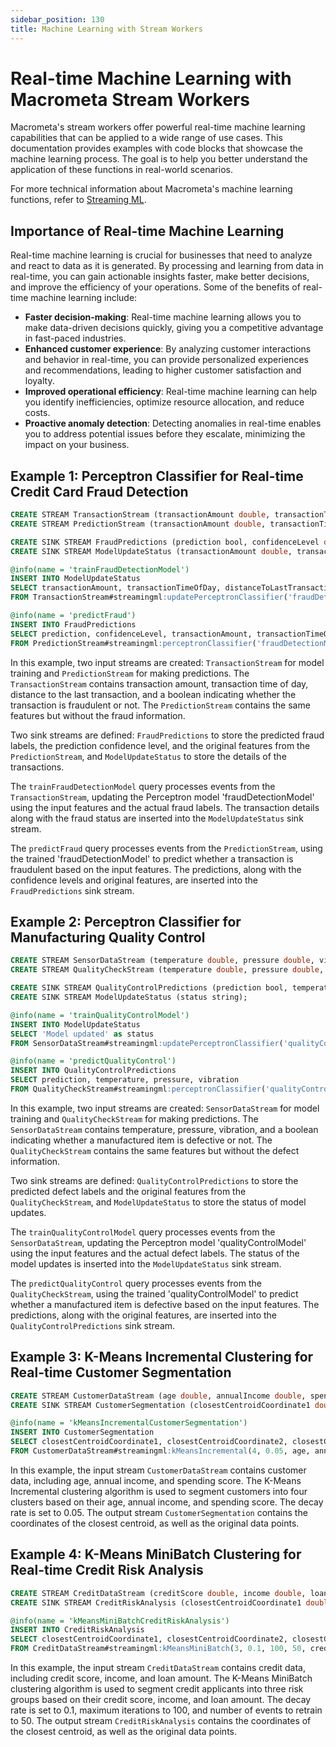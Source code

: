 ```yaml
---
sidebar_position: 130
title: Machine Learning with Stream Workers
---
```


# Real-time Machine Learning with Macrometa Stream Workers

Macrometa's stream workers offer powerful real-time machine learning capabilities that can be applied to a wide range of use cases. This documentation provides examples with code blocks that showcase the machine learning process. The goal is to help you better understand the application of these functions in real-world scenarios.

For more technical information about Macrometa's machine learning functions, refer to [Streaming ML](query-guide/functions/streaming-ml/index.md).

## Importance of Real-time Machine Learning

Real-time machine learning is crucial for businesses that need to analyze and react to data as it is generated. By processing and learning from data in real-time, you can gain actionable insights faster, make better decisions, and improve the efficiency of your operations. Some of the benefits of real-time machine learning include:

- **Faster decision-making**: Real-time machine learning allows you to make data-driven decisions quickly, giving you a competitive advantage in fast-paced industries.
- **Enhanced customer experience**: By analyzing customer interactions and behavior in real-time, you can provide personalized experiences and recommendations, leading to higher customer satisfaction and loyalty.
- **Improved operational efficiency**: Real-time machine learning can help you identify inefficiencies, optimize resource allocation, and reduce costs.
- **Proactive anomaly detection**: Detecting anomalies in real-time enables you to address potential issues before they escalate, minimizing the impact on your business.

## Example 1: Perceptron Classifier for Real-time Credit Card Fraud Detection

```sql
CREATE STREAM TransactionStream (transactionAmount double, transactionTimeOfDay double, distanceToLastTransaction double, isFraud bool);
CREATE STREAM PredictionStream (transactionAmount double, transactionTimeOfDay double, distanceToLastTransaction double);

CREATE SINK STREAM FraudPredictions (prediction bool, confidenceLevel double, transactionAmount double, transactionTimeOfDay double, distanceToLastTransaction double);
CREATE SINK STREAM ModelUpdateStatus (transactionAmount double, transactionTimeOfDay double, distanceToLastTransaction double, isFraud bool);

@info(name = 'trainFraudDetectionModel')
INSERT INTO ModelUpdateStatus
SELECT transactionAmount, transactionTimeOfDay, distanceToLastTransaction, isFraud
FROM TransactionStream#streamingml:updatePerceptronClassifier('fraudDetectionModel', isFraud, transactionAmount, transactionTimeOfDay, distanceToLastTransaction);

@info(name = 'predictFraud')
INSERT INTO FraudPredictions
SELECT prediction, confidenceLevel, transactionAmount, transactionTimeOfDay, distanceToLastTransaction
FROM PredictionStream#streamingml:perceptronClassifier('fraudDetectionModel', transactionAmount, transactionTimeOfDay, distanceToLastTransaction);
```

In this example, two input streams are created: `TransactionStream` for model training and `PredictionStream` for making predictions. The `TransactionStream` contains transaction amount, transaction time of day, distance to the last transaction, and a boolean indicating whether the transaction is fraudulent or not. The `PredictionStream` contains the same features but without the fraud information.

Two sink streams are defined: `FraudPredictions` to store the predicted fraud labels, the prediction confidence level, and the original features from the `PredictionStream`, and `ModelUpdateStatus` to store the details of the transactions.

The `trainFraudDetectionModel` query processes events from the `TransactionStream`, updating the Perceptron model 'fraudDetectionModel' using the input features and the actual fraud labels. The transaction details along with the fraud status are inserted into the `ModelUpdateStatus` sink stream.

The `predictFraud` query processes events from the `PredictionStream`, using the trained 'fraudDetectionModel' to predict whether a transaction is fraudulent based on the input features. The predictions, along with the confidence levels and original features, are inserted into the `FraudPredictions` sink stream.

## Example 2: Perceptron Classifier for Manufacturing Quality Control

```sql
CREATE STREAM SensorDataStream (temperature double, pressure double, vibration double, isDefective bool);
CREATE STREAM QualityCheckStream (temperature double, pressure double, vibration double);

CREATE SINK STREAM QualityControlPredictions (prediction bool, temperature double, pressure double, vibration double);
CREATE SINK STREAM ModelUpdateStatus (status string);

@info(name = 'trainQualityControlModel')
INSERT INTO ModelUpdateStatus
SELECT 'Model updated' as status
FROM SensorDataStream#streamingml:updatePerceptronClassifier('qualityControlModel', isDefective, temperature, pressure, vibration);

@info(name = 'predictQualityControl')
INSERT INTO QualityControlPredictions
SELECT prediction, temperature, pressure, vibration
FROM QualityCheckStream#streamingml:perceptronClassifier('qualityControlModel', temperature, pressure, vibration);
```

In this example, two input streams are created: `SensorDataStream` for model training and `QualityCheckStream` for making predictions. The `SensorDataStream` contains temperature, pressure, vibration, and a boolean indicating whether a manufactured item is defective or not. The `QualityCheckStream` contains the same features but without the defect information.

Two sink streams are defined: `QualityControlPredictions` to store the predicted defect labels and the original features from the `QualityCheckStream`, and `ModelUpdateStatus` to store the status of model updates.

The `trainQualityControlModel` query processes events from the `SensorDataStream`, updating the Perceptron model 'qualityControlModel' using the input features and the actual defect labels. The status of the model updates is inserted into the `ModelUpdateStatus` sink stream.

The `predictQualityControl` query processes events from the `QualityCheckStream`, using the trained 'qualityControlModel' to predict whether a manufactured item is defective based on the input features. The predictions, along with the original features, are inserted into the `QualityControlPredictions` sink stream.

## Example 3: K-Means Incremental Clustering for Real-time Customer Segmentation

```sql
CREATE STREAM CustomerDataStream (age double, annualIncome double, spendingScore double);
CREATE SINK STREAM CustomerSegmentation (closestCentroidCoordinate1 double, closestCentroidCoordinate2 double, closestCentroidCoordinate3 double, age double, annualIncome double, spendingScore double);

@info(name = 'kMeansIncrementalCustomerSegmentation')
INSERT INTO CustomerSegmentation
SELECT closestCentroidCoordinate1, closestCentroidCoordinate2, closestCentroidCoordinate3, age, annualIncome, spendingScore
FROM CustomerDataStream#streamingml:kMeansIncremental(4, 0.05, age, annualIncome, spendingScore);
```

In this example, the input stream `CustomerDataStream` contains customer data, including age, annual income, and spending score. The K-Means Incremental clustering algorithm is used to segment customers into four clusters based on their age, annual income, and spending score. The decay rate is set to 0.05. The output stream `CustomerSegmentation` contains the coordinates of the closest centroid, as well as the original data points.

## Example 4: K-Means MiniBatch Clustering for Real-time Credit Risk Analysis

```sql
CREATE STREAM CreditDataStream (creditScore double, income double, loanAmount double);
CREATE SINK STREAM CreditRiskAnalysis (closestCentroidCoordinate1 double, closestCentroidCoordinate2 double, closestCentroidCoordinate3 double, creditScore double, income double, loanAmount double);

@info(name = 'kMeansMiniBatchCreditRiskAnalysis')
INSERT INTO CreditRiskAnalysis
SELECT closestCentroidCoordinate1, closestCentroidCoordinate2, closestCentroidCoordinate3, creditScore, income, loanAmount
FROM CreditDataStream#streamingml:kMeansMiniBatch(3, 0.1, 100, 50, creditScore, income, loanAmount);
```

In this example, the input stream `CreditDataStream` contains credit data, including credit score, income, and loan amount. The K-Means MiniBatch clustering algorithm is used to segment credit applicants into three risk groups based on their credit score, income, and loan amount. The decay rate is set to 0.1, maximum iterations to 100, and number of events to retrain to 50. The output stream `CreditRiskAnalysis` contains the coordinates of the closest centroid, as well as the original data points.
